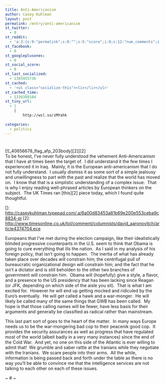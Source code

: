 ```yaml
---
title: Anti-Americanism
author: Casey Kuhlman
layout: post
permalink: /entry/anti-americanism
st_twitter:
  - 0
st_reddit:
  - 'a:3:{s:9:"permalink";s:0:"";s:5:"score";i:0;s:12:"num_comments";i:0;}'
st_facebook:
  - 0
st_googleplusones:
  - 0
st_social_score:
  - 0
st_last_socialized:
  - 1365955736
st_cached:
  - '<ul class="socialize-this"><li></li></ul>'
st_cached_time:
  - 1330389104
st_tiny_url:
  - |
    |
        http://wsl.so/zMYahk
        
categories:
  - politics
---
```

# 

[![_40656678_flag_afp_203body][2]][2]   
To be honest, I’ve never fully understood the vehement Anti-Americanism that I have at times been the target of.  I did understand it the few times I experienced it in Iraq.  Mainly, it is the European anti-americanism that I do not fully understand.  I usually dismiss it as some sort of a simple jealousy and unwillingness to part with the past and realize that the world has moved on.  I know that that is a simplistic understanding of a complex issue.  That is why I enjoy reading well-phrased articles by European thinkers on the subject.  The UK Times ran [this][2] piece today, which I found quite thoughtful.

 []: http://caseykuhlman.typepad.com/.a/6a00d83453a81b69e200e553ceba9c8834-pi
 [2]: http://www.timesonline.co.uk/tol/comment/columnists/david_aaronovitch/article4374704.ece

Europeans that I’ve met during the election campaign, like their idealistically blinded progressive counterparts in the U.S. seem to think that Obama is going to cure everything that ills the nation.  As I said in my analysis of his foreign policy, that isn’t going to happen.  The inertia of what has already taken place over decades will constrain him; the centrifugal pull of bureaucratic organizational design will constrain him; and the fact that he isn’t a dictator and is still beholden to the other two branches of government will constrain him.  Obama will (hopefully) give a style, a flavor, and a presence to the US presidency that has been lacking since Reagan (or JFK, depending on which side of the aisle you sit).  That is what I am excited for.  However he will end up getting mocked and ridiculed by the Euro’s eventually.  He will get called a hawk and a war-monger.  He will likely be called many of the same things that GWB has been called.  My hope is that those calling names will be fewer, have less basis for their arguments and generally be classified as radical rather than mainstream.  

This last part sort of goes to the heart of the matter.  In many ways Europe needs us to be the war-mongering bad cop to their peacenik good cop.  It provides the security assurances as well as progress that have regulated most of the world (albeit badly in a very many instances) since the end of the Cold War.  And yet, no one on this side of the Atlantic is ever willing to admit that!  We grumble and saber rattle at the Iranians while they negotiate with the Iranians.  We scare people into their arms.  All the while, information is being passed back and forth under the table as there is no way you’ll be able to convince me that the intelligence services are not talking to each other on each of these issues.

~ # ~